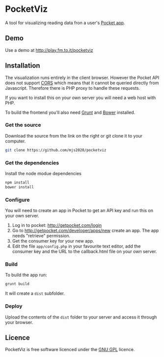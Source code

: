 # PocketViz

A tool for visualizing reading data fron a user's [Pocket app](http://www.getpocket.com).

## Demo

Use a demo at http://play.fm.to.it/pocketviz

## Installation

The visualization runs entirely in the client browser. However the Pocket API does not support
[CORS](https://en.wikipedia.org/wiki/Cross-origin_resource_sharing) which means that it cannot 
be queried directly from Javascript. Therefore there is PHP proxy to handle these requests.

If you want to install this on your own server you will need a web host with PHP.

To build the frontend you'll also need [Grunt](http://gruntjs.com) and [Bower](http://bower.io)
installed.

### Get the source

Download the source from the link on the right or git clone it to your computer.
```bash
git clone https://github.com/mjs2020/pocketviz
```

### Get the dependencies

Install the node modue dependencies
```bash
npm install
bower install
```

### Configure
You will need to create an app in Pocket to get an API key and run this on your own server.

1. Log in to pocket: http://getpocket.com/login
2. Go to http://getpocket.com/developer/apps/new create an app. The app needs "retrieve" permission.
3. Get the consumer key for your new app.
4. Edit the file ```app/config.php``` in your favourite text editor, add the consumer key and the URL to the callback.html file on your own server.

### Build

To build the app run:
```bash
grunt build
```
It will create a ```dist``` subfolder.

### Deploy

Upload the contents of the ```dist``` folder to your server and access it through your browser.

## Licence

PocketViz is free software licenced under the [GNU GPL](https://www.gnu.org/licenses/gpl.html) licence.
